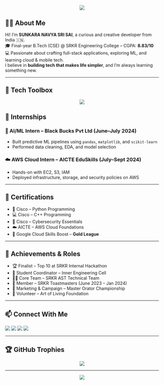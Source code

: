 <!-- Typing Animation Header -->
<h1 align="center">
  <img src="https://readme-typing-svg.demolab.com?font=Fira+Code&size=26&pause=1000&color=00F7FF&width=1000&center=true&vCenter=true&lines=Hi%2C+I'm+SUNKARA+NAVYA+SRI+SAI+%F0%9F%91%8B;Full+Stack+Developer+%7C+ML+Explorer+%7C+Cloud+Intern;Passionate+About+Solving+Real+World+Problems;I+Code+with+Purpose+%26+Learn+with+Passion."/>
</h1>

## 👩‍💻 About Me

   Hi! I’m **SUNKARA NAVYA SRI SAI**, a curious and creative developer from India 🇮🇳.  
🎓 Final-year B.Tech (CSE) @ SRKR Engineering College – CGPA: **8.83/10**  
💻 Passionate about crafting full-stack applications, exploring ML, and learning cloud & mobile tech.  
   I believe in **building tech that makes life simpler**, and I’m always learning something new.

---

## 🔧 Tech Toolbox

<p align="center">
  <img src="https://skillicons.dev/icons?i=js,react,nodejs,express,mongodb,python,java,flutter,aws,html,css,git,postman,vscode" />
</p>

## 💼 Internships

### 🧠 AI/ML Intern – Black Bucks Pvt Ltd (June–July 2024)  
- Built predictive ML pipelines using `pandas`, `matplotlib`, and `scikit-learn`  
- Performed data cleaning, EDA, and model selection

### ☁️ AWS Cloud Intern – AICTE EduSkills (July–Sept 2024)  
- Hands-on with EC2, S3, IAM  
- Deployed infrastructure, storage, and security policies on AWS

---

## 📜 Certifications

- 🐍 Cisco – Python Programming  
- 💻 Cisco – C++ Programming  
- 🔐 Cisco – Cybersecurity Essentials  
- ☁️ AICTE – AWS Cloud Foundations  
- 🥇 Google Cloud Skills Boost – **Gold League**

---

## 🌟 Achievements & Roles

- 🏆 Finalist – Top 10 at SRKR Internal Hackathon  
- 🧠 Student Coordinator – Inner Engineering Cell  
- 👩‍💻 Core Team – SRKR AST Technical Team  
- 🎤 Member – SRKR Toastmasters (June 2023 – Jan 2024)  
- 📢 Marketing & Campaign – Master Orator Championship  
- 🌱 Volunteer – Art of Living Foundation

---

## 📫 Connect With Me

<p align="left">
  <a href="mailto:navyasunkara049@gmail.com"><img src="https://img.shields.io/badge/Gmail-D14836?style=flat&logo=gmail&logoColor=white" /></a>
  <a href="https://linkedin.com/in/navya-sri-sai-sunkara-6876a5311"><img src="https://img.shields.io/badge/LinkedIn-0A66C2?style=flat&logo=linkedin&logoColor=white" /></a>
  <a href="https://github.com/Navya0311"><img src="https://img.shields.io/badge/GitHub-000?style=flat&logo=github&logoColor=white" /></a>
  <a href="https://leetcode.com/u/navya_sunkara/"><img src="https://img.shields.io/badge/LeetCode-FFA116?style=flat&logo=leetcode&logoColor=black" /></a>
</p>

---

## 🏆 GitHub Trophies

<p align="center">
  <img src="https://github-profile-trophy.vercel.app/?username=Navya0311&theme=gruvbox&no-frame=true&row=1&column=3" />
</p>

---

<p align="center">
  <img src="https://readme-typing-svg.herokuapp.com?font=Fira+Mono&pause=2000&width=700&lines=✨+Build+boldly.+Learn+deeply.+Grow+continuously+✨;" />
</p>
